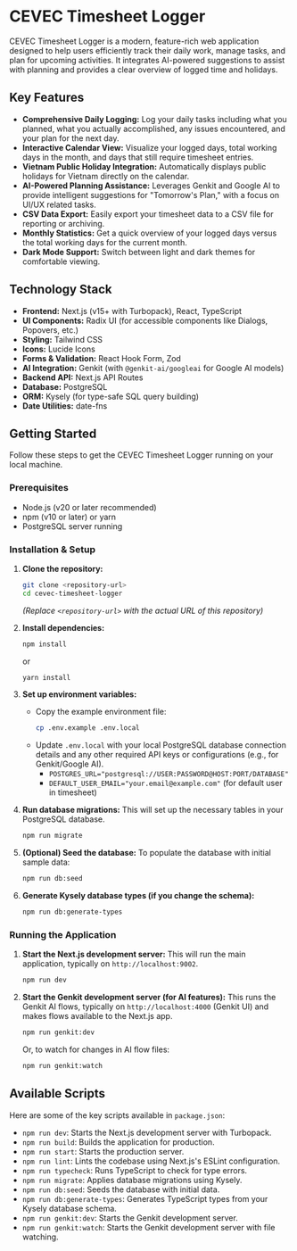 # CEVEC Timesheet Logger

CEVEC Timesheet Logger is a modern, feature-rich web application designed to help users efficiently track their daily work, manage tasks, and plan for upcoming activities. It integrates AI-powered suggestions to assist with planning and provides a clear overview of logged time and holidays.

## Key Features

*   **Comprehensive Daily Logging:** Log your daily tasks including what you planned, what you actually accomplished, any issues encountered, and your plan for the next day.
*   **Interactive Calendar View:** Visualize your logged days, total working days in the month, and days that still require timesheet entries.
*   **Vietnam Public Holiday Integration:** Automatically displays public holidays for Vietnam directly on the calendar.
*   **AI-Powered Planning Assistance:** Leverages Genkit and Google AI to provide intelligent suggestions for "Tomorrow's Plan," with a focus on UI/UX related tasks.
*   **CSV Data Export:** Easily export your timesheet data to a CSV file for reporting or archiving.
*   **Monthly Statistics:** Get a quick overview of your logged days versus the total working days for the current month.
*   **Dark Mode Support:** Switch between light and dark themes for comfortable viewing.

## Technology Stack

*   **Frontend:** Next.js (v15+ with Turbopack), React, TypeScript
*   **UI Components:** Radix UI (for accessible components like Dialogs, Popovers, etc.)
*   **Styling:** Tailwind CSS
*   **Icons:** Lucide Icons
*   **Forms & Validation:** React Hook Form, Zod
*   **AI Integration:** Genkit (with `@genkit-ai/googleai` for Google AI models)
*   **Backend API:** Next.js API Routes
*   **Database:** PostgreSQL
*   **ORM:** Kysely (for type-safe SQL query building)
*   **Date Utilities:** date-fns

## Getting Started

Follow these steps to get the CEVEC Timesheet Logger running on your local machine.

### Prerequisites

*   Node.js (v20 or later recommended)
*   npm (v10 or later) or yarn
*   PostgreSQL server running

### Installation & Setup

1.  **Clone the repository:**
    ```bash
    git clone <repository-url>
    cd cevec-timesheet-logger 
    ```
    *(Replace `<repository-url>` with the actual URL of this repository)*

2.  **Install dependencies:**
    ```bash
    npm install
    ```
    or
    ```bash
    yarn install
    ```

3.  **Set up environment variables:**
    *   Copy the example environment file:
        ```bash
        cp .env.example .env.local
        ```
    *   Update `.env.local` with your local PostgreSQL database connection details and any other required API keys or configurations (e.g., for Genkit/Google AI).
        *   `POSTGRES_URL="postgresql://USER:PASSWORD@HOST:PORT/DATABASE"`
        *   `DEFAULT_USER_EMAIL="your.email@example.com"` (for default user in timesheet)

4.  **Run database migrations:**
    This will set up the necessary tables in your PostgreSQL database.
    ```bash
    npm run migrate
    ```

5.  **(Optional) Seed the database:**
    To populate the database with initial sample data:
    ```bash
    npm run db:seed
    ```

6.  **Generate Kysely database types (if you change the schema):**
    ```bash
    npm run db:generate-types
    ```

### Running the Application

1.  **Start the Next.js development server:**
    This will run the main application, typically on `http://localhost:9002`.
    ```bash
    npm run dev
    ```

2.  **Start the Genkit development server (for AI features):**
    This runs the Genkit AI flows, typically on `http://localhost:4000` (Genkit UI) and makes flows available to the Next.js app.
    ```bash
    npm run genkit:dev
    ```
    Or, to watch for changes in AI flow files:
    ```bash
    npm run genkit:watch
    ```

## Available Scripts

Here are some of the key scripts available in `package.json`:

*   `npm run dev`: Starts the Next.js development server with Turbopack.
*   `npm run build`: Builds the application for production.
*   `npm run start`: Starts the production server.
*   `npm run lint`: Lints the codebase using Next.js's ESLint configuration.
*   `npm run typecheck`: Runs TypeScript to check for type errors.
*   `npm run migrate`: Applies database migrations using Kysely.
*   `npm run db:seed`: Seeds the database with initial data.
*   `npm run db:generate-types`: Generates TypeScript types from your Kysely database schema.
*   `npm run genkit:dev`: Starts the Genkit development server.
*   `npm run genkit:watch`: Starts the Genkit development server with file watching.
